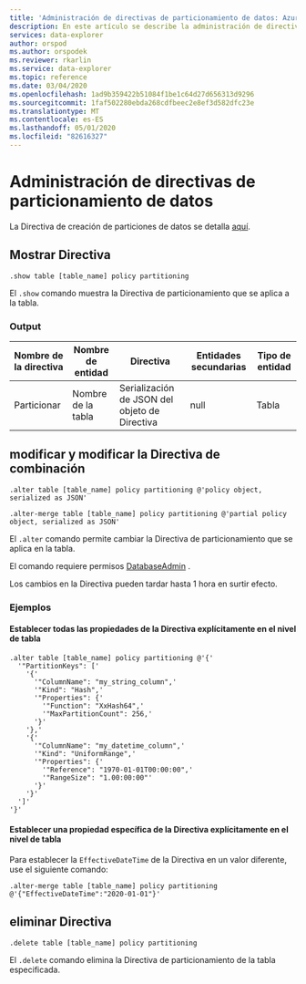 ```yaml
---
title: 'Administración de directivas de particionamiento de datos: Azure Explorador de datos | Microsoft Docs'
description: En este artículo se describe la administración de directivas de particionamiento de datos en Azure Explorador de datos.
services: data-explorer
author: orspod
ms.author: orspodek
ms.reviewer: rkarlin
ms.service: data-explorer
ms.topic: reference
ms.date: 03/04/2020
ms.openlocfilehash: 1ad9b359422b51084f1be1c64d27d656313d9296
ms.sourcegitcommit: 1faf502280ebda268cdfbeec2e8ef3d582dfc23e
ms.translationtype: MT
ms.contentlocale: es-ES
ms.lasthandoff: 05/01/2020
ms.locfileid: "82616327"
---
```

# <a name="data-partitioning-policy-management"></a>Administración de directivas de particionamiento de datos

La Directiva de creación de particiones de datos se detalla [aquí](../management/partitioningpolicy.md).

## <a name="show-policy"></a>Mostrar Directiva

```kusto
.show table [table_name] policy partitioning
```

El `.show` comando muestra la Directiva de particionamiento que se aplica a la tabla.

### <a name="output"></a>Output

|Nombre de la directiva | Nombre de entidad | Directiva | Entidades secundarias | Tipo de entidad
|---|---|---|---|---
|Particionar | Nombre de la tabla | Serialización de JSON del objeto de Directiva | null | Tabla

## <a name="alter-and-alter-merge-policy"></a>modificar y modificar la Directiva de combinación

```kusto
.alter table [table_name] policy partitioning @'policy object, serialized as JSON'

.alter-merge table [table_name] policy partitioning @'partial policy object, serialized as JSON'
```

El `.alter` comando permite cambiar la Directiva de particionamiento que se aplica en la tabla.

El comando requiere permisos [DatabaseAdmin](access-control/role-based-authorization.md) .

Los cambios en la Directiva pueden tardar hasta 1 hora en surtir efecto.

### <a name="examples"></a>Ejemplos

#### <a name="setting-all-properties-of-the-policy-explicitly-at-table-level"></a>Establecer todas las propiedades de la Directiva explícitamente en el nivel de tabla

```kusto
.alter table [table_name] policy partitioning @'{'
  '"PartitionKeys": ['
    '{'
      '"ColumnName": "my_string_column",'
      '"Kind": "Hash",'
      '"Properties": {'
        '"Function": "XxHash64",'
        '"MaxPartitionCount": 256,'
      '}'
    '},'
    '{'
      '"ColumnName": "my_datetime_column",'
      '"Kind": "UniformRange",'
      '"Properties": {'
        '"Reference": "1970-01-01T00:00:00",'
        '"RangeSize": "1.00:00:00"'
      '}'
    '}'
  ']'
'}'
```

#### <a name="setting-a-specific-property-of-the-policy-explicitly-at-table-level"></a>Establecer una propiedad específica de la Directiva explícitamente en el nivel de tabla

Para establecer la `EffectiveDateTime` de la Directiva en un valor diferente, use el siguiente comando:

```kusto
.alter-merge table [table_name] policy partitioning @'{"EffectiveDateTime":"2020-01-01"}'
```

## <a name="delete-policy"></a>eliminar Directiva

```kusto
.delete table [table_name] policy partitioning
```

El `.delete` comando elimina la Directiva de particionamiento de la tabla especificada.
